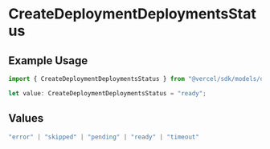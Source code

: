 # CreateDeploymentDeploymentsStatus

## Example Usage

```typescript
import { CreateDeploymentDeploymentsStatus } from "@vercel/sdk/models/operations/createdeployment.js";

let value: CreateDeploymentDeploymentsStatus = "ready";
```

## Values

```typescript
"error" | "skipped" | "pending" | "ready" | "timeout"
```
